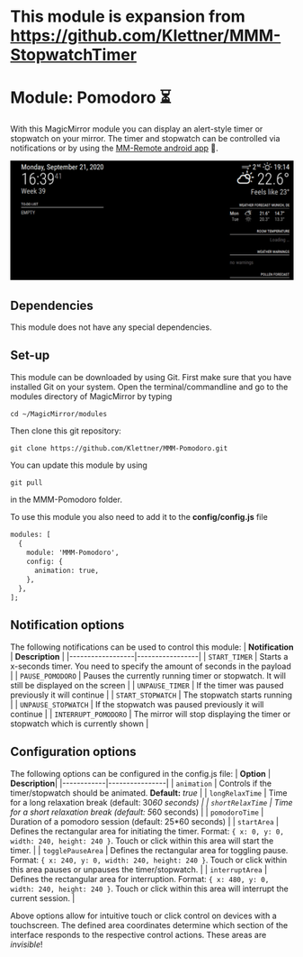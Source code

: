 # This module is expansion from https://github.com/Klettner/MMM-StopwatchTimer

# Module: Pomodoro :hourglass_flowing_sand:
With this MagicMirror module you can display an alert-style timer or stopwatch on your mirror. The timer and stopwatch can be controlled via notifications or by using the [MM-Remote android app](https://github.com/Klettner/MM-Remote) :iphone:.  

![](Timer.gif)

## Dependencies ##
This module does not have any special dependencies.

## Set-up ##
This module can be downloaded by using Git. First make sure that you have installed Git on your system. 
Open the terminal/commandline and go to the modules directory of MagicMirror by typing
```
cd ~/MagicMirror/modules
```
Then clone this git repository:
```
git clone https://github.com/Klettner/MMM-Pomodoro.git
```
You can update this module by using
```
git pull
```
in the MMM-Pomodoro folder.
  
To use this module you also need to add it to the **config/config.js** file
```
modules: [
  {
    module: 'MMM-Pomodoro',
    config: {
      animation: true,
    },
  },
];
```
## Notification options ##
The following notifications can be used to control this module:
| **Notification** | **Description** |
|------------------|-----------------|
| ``` START_TIMER ``` | Starts a x-seconds timer. You need to specify the amount of seconds in the payload |
| ``` PAUSE_POMODORO ``` | Pauses the currently running timer or stopwatch. It will still be displayed on the screen |
| ``` UNPAUSE_TIMER ``` | If the timer was paused previously it will continue |
| ``` START_STOPWATCH ``` | The stopwatch starts running |
| ``` UNPAUSE_STOPWATCH ``` | If the stopwatch was paused previously it will continue |
| ``` INTERRUPT_POMODORO ``` | The mirror will stop displaying the timer or stopwatch which is currently shown |

## Configuration options ##
The following options can be configured in the config.js file:
| **Option** | **Description**|
|------------|----------------|
| ``` animation ``` | Controls if the timer/stopwatch should be animated. **Default:** *true* |
| ```longRelaxTime```     | Time for a long relaxation break (default: 30*60 seconds) |
| ```shortRelaxTime```    | Time for a short relaxation break (default: 5*60 seconds) |
| ```pomodoroTime```      | Duration of a pomodoro session (default: 25*60 seconds) |
| ```startArea```         | Defines the rectangular area for initiating the timer. Format: `{ x: 0, y: 0, width: 240, height: 240 }`. Touch or click within this area will start the timer. |
| ```togglePauseArea```   | Defines the rectangular area for toggling pause. Format: `{ x: 240, y: 0, width: 240, height: 240 }`. Touch or click within this area pauses or unpauses the timer/stopwatch. |
| ```interruptArea```     | Defines the rectangular area for interruption. Format: `{ x: 480, y: 0, width: 240, height: 240 }`. Touch or click within this area will interrupt the current session. |

Above options allow for intuitive touch or click control on devices with a touchscreen. The defined area coordinates determine which section of the interface responds to the respective control actions. These areas are *invisible*!
